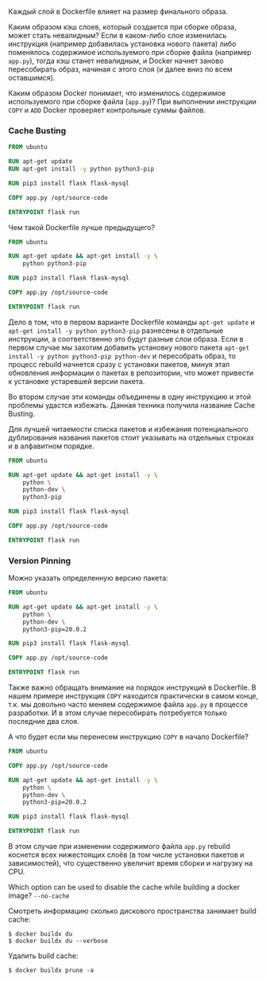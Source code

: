 Каждый слой в Dockerfile влияет на размер финального образа.

Каким образом кэш слоев, который создается при сборке образа, может стать невалидным? Если в каком-либо слое изменилась инструкция (например добавилась установка нового пакета) либо поменялось содержимое используемого при сборке файла (например `app.py`), тогда кэш станет невалидным, и Docker начнет заново пересобирать образ, начиная с этого слоя (и далее вниз по всем оставшимся).

Каким образом Docker понимает, что изменилось содержимое используемого при сборке файла (`app.py`)? При выполнении инструкции `COPY` и `ADD` Docker проверяет контрольные суммы файлов.

### Cache Busting

```Dockerfile
FROM ubuntu

RUN apt-get update
RUN apt-get install -y python python3-pip

RUN pip3 install flask flask-mysql

COPY app.py /opt/source-code

ENTRYPOINT flask run
```

Чем такой Dockerfile лучше предыдущего?

```Dockerfile
FROM ubuntu

RUN apt-get update && apt-get install -y \
    python python3-pip

RUN pip3 install flask flask-mysql

COPY app.py /opt/source-code

ENTRYPOINT flask run
```

Дело в том, что в первом варианте Dockerfile команды `apt-get update` и `apt-get install -y python python3-pip` разнесены в отдельные инструкции, а соответственно это будут разные слои образа. Если в первом случае мы захотим добавить установку нового пакета `apt-get install -y python python3-pip python-dev` и пересобрать образ, то процесс rebuild начнется сразу с установки пакетов, минуя этап обновления информации о пакетах в репозитории, что может привести к установке устаревшей версии пакета.

Во втором случае эти команды объединены в одну инструкцию и этой проблемы удастся избежать. Данная техника получила название Cache Busting.

Для лучшей читаемости списка пакетов и избежания потенциального дублирования названия пакетов стоит указывать на отдельных строках и в алфавитном порядке.

```Dockerfile
FROM ubuntu

RUN apt-get update && apt-get install -y \
    python \
    python-dev \
    python3-pip

RUN pip3 install flask flask-mysql

COPY app.py /opt/source-code

ENTRYPOINT flask run
```

### Version Pinning

Можно указать определенную версию пакета:

```Dockerfile
FROM ubuntu

RUN apt-get update && apt-get install -y \
    python \
    python-dev \
    python3-pip=20.0.2

RUN pip3 install flask flask-mysql

COPY app.py /opt/source-code

ENTRYPOINT flask run
```

Также важно обращать внимание на порядок инструкций в Dockerfile. В нашем примере инструкция `COPY` находится практически в самом конце, т.к. мы довольно часто меняем содержимое файла `app.py` в процессе разработки. И в этом случае пересобирать потребуется только последние два слоя.

А что будет если мы перенесем инструкцию `COPY` в начало Dockerfile?

```Dockerfile
FROM ubuntu

COPY app.py /opt/source-code

RUN apt-get update && apt-get install -y \
    python \
    python-dev \
    python3-pip=20.0.2

RUN pip3 install flask flask-mysql

ENTRYPOINT flask run
```

В этом случае при изменении содержимого файла `app.py` rebuild коснется всех нижестоящих слоёв (в том числе установки пакетов и зависимостей), что существенно увеличит время сборки и нагрузку на CPU.

Which option can be used to disable the cache while building a docker image? `--no-cache`

Смотреть информацию сколько дискового пространства занимает build cache:

```shell
$ docker buildx du
$ docker buildx du --verbose
```

Удалить build cache:

```shell
$ docker buildx prune -a
```